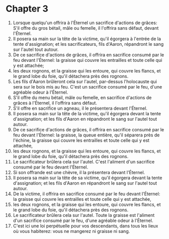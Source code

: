 # Chapter 3

1. Lorsque quelqu'un offrira à l'Éternel un sacrifice d'actions de grâces: S'il offre du gros bétail, mâle ou femelle, il l'offrira sans défaut, devant l'Éternel.
2. Il posera sa main sur la tête de la victime, qu'il égorgera à l'entrée de la tente d'assignation; et les sacrificateurs, fils d'Aaron, répandront le sang sur l'autel tout autour.
3. De ce sacrifice d'actions de grâces, il offrira en sacrifice consumé par le feu devant l'Éternel: la graisse qui couvre les entrailles et toute celle qui y est attachée;
4. les deux rognons, et la graisse qui les entoure, qui couvre les flancs, et le grand lobe du foie, qu'il détachera près des rognons.
5. Les fils d'Aaron brûleront cela sur l'autel, par-dessus l'holocauste qui sera sur le bois mis au feu. C'est un sacrifice consumé par le feu, d'une agréable odeur à l'Éternel.
6. S'il offre du menu bétail, mâle ou femelle, en sacrifice d'actions de grâces à l'Éternel, il l'offrira sans défaut.
7. S'il offre en sacrifice un agneau, il le présentera devant l'Éternel.
8. Il posera sa main sur la tête de la victime, qu'il égorgera devant la tente d'assignation; et les fils d'Aaron en répandront le sang sur l'autel tout autour.
9. De ce sacrifice d'actions de grâces, il offrira en sacrifice consumé par le feu devant l'Éternel: la graisse, la queue entière, qu'il séparera près de l'échine, la graisse qui couvre les entrailles et toute celle qui y est attachée,
10. les deux rognons, et la graisse qui les entoure, qui couvre les flancs, et le grand lobe du foie, qu'il détachera près des rognons.
11. Le sacrificateur brûlera cela sur l'autel. C'est l'aliment d'un sacrifice consumé par le feu devant l'Éternel.
12. Si son offrande est une chèvre, il la présentera devant l'Éternel.
13. Il posera sa main sur la tête de sa victime, qu'il égorgera devant la tente d'assignation; et les fils d'Aaron en répandront le sang sur l'autel tout autour.
14. De la victime, il offrira en sacrifice consumé par le feu devant l'Éternel: la graisse qui couvre les entrailles et toute celle qui y est attachée,
15. les deux rognons, et la graisse qui les entoure, qui couvre les flancs, et le grand lobe du foie, qu'il détachera près des rognons.
16. Le sacrificateur brûlera cela sur l'autel. Toute la graisse est l'aliment d'un sacrifice consumé par le feu, d'une agréable odeur à l'Éternel.
17. C'est ici une loi perpétuelle pour vos descendants, dans tous les lieux où vous habiterez: vous ne mangerez ni graisse ni sang.


